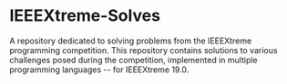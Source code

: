 # IEEEXtreme-Solves
A repository dedicated to solving problems from the IEEEXtreme programming competition. This repository contains solutions to various challenges posed during the competition, implemented in multiple programming languages -- for IEEEXtreme 19.0.